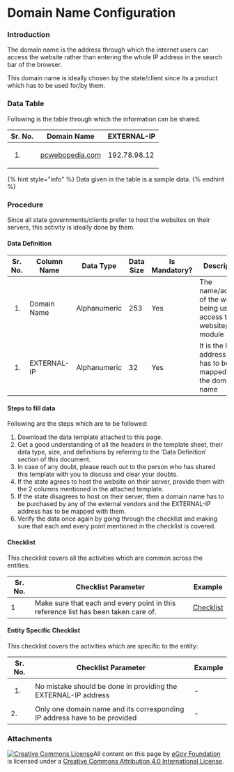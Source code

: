 # Domain Name Configuration

### Introduction

The domain name is the address through which the internet users can access the website rather than entering the whole IP address in the search bar of the browser.

This domain name is ideally chosen by the state/client since its a product which has to be used for/by them.

### Data Table

Following is the table through which the information can be shared.

| Sr. No.            | Domain Name                                | EXTERNAL-IP  |
| ------------------ | ------------------------------------------ | ------------ |
| <ol><li></li></ol> | [pcwebopedia.com](http://pcwebopedia.com/) | 192.78.98.12 |

{% hint style="info" %}
Data given in the table is a sample data.
{% endhint %}

### Procedure

Since all state governments/clients prefer to host the websites on their servers, this activity is ideally done by them.

#### Data Definition

| Sr. No.            | Column Name | Data Type    | Data Size | Is Mandatory? | Description                                                              |
| ------------------ | ----------- | ------------ | --------- | ------------- | ------------------------------------------------------------------------ |
| <ol><li></li></ol> | Domain Name | Alphanumeric | 253       | Yes           | The name/address of the website being used to access the website/ module |
| <ol><li></li></ol> | EXTERNAL-IP | Alphanumeric | 32        | Yes           | It is the IP address that has to be mapped to the domain name            |

#### Steps to fill data

Following are the steps which are to be followed:

1. Download the data template attached to this page.
2. Get a good understanding of all the headers in the template sheet, their data type, size, and definitions by referring to the ‘Data Definition’ section of this document.
3. In case of any doubt, please reach out to the person who has shared this template with you to discuss and clear your doubts.
4. If the state agrees to host the website on their server, provide them with the 2 columns mentioned in the attached template.
5. If the state disagrees to host on their server, then a domain name has to be purchased by any of the external vendors and the EXTERNAL-IP address has to be mapped with them.
6. Verify the data once again by going through the checklist and making sure that each and every point mentioned in the checklist is covered.

#### Checklist

This checklist covers all the activities which are common across the entities.

| Sr. No. | Checklist Parameter                                                                | Example                                                    |
| ------- | ---------------------------------------------------------------------------------- | ---------------------------------------------------------- |
| 1       | Make sure that each and every point in this reference list has been taken care of. | [Checklist](../../module-setup/common-config/checklist.md) |

#### Entity Specific Checklist

This checklist covers the activities which are specific to the entity:

| Sr. No.            | Checklist Parameter                                                       | Example |
| ------------------ | ------------------------------------------------------------------------- | ------- |
| <ol><li></li></ol> | No mistake should be done in providing the EXTERNAL-IP address            | -       |
| 2.                 | Only one domain name and its corresponding IP address have to be provided | -       |

### Attachments

[![Creative Commons License](https://i.creativecommons.org/l/by/4.0/80x15.png)​](http://creativecommons.org/licenses/by/4.0/)All content on this page by [eGov Foundation](https://egov.org.in/) is licensed under a [Creative Commons Attribution 4.0 International License](http://creativecommons.org/licenses/by/4.0/).
